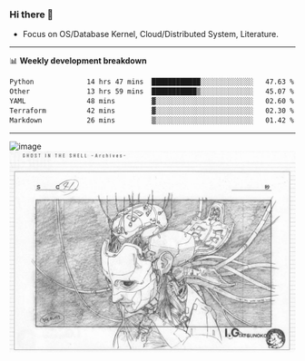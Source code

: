 ### Hi there 👋
<!-- * Daily Meditation via Leetcode/Competitive-Programming. -->
* Focus on OS/Database Kernel, Cloud/Distributed System, Literature.

-------

📊 **Weekly development breakdown**
<!--START_SECTION:waka-->

```txt
Python             14 hrs 47 mins  ████████████░░░░░░░░░░░░░   47.63 %
Other              13 hrs 59 mins  ███████████▒░░░░░░░░░░░░░   45.07 %
YAML               48 mins         ▓░░░░░░░░░░░░░░░░░░░░░░░░   02.60 %
Terraform          42 mins         ▓░░░░░░░░░░░░░░░░░░░░░░░░   02.30 %
Markdown           26 mins         ▒░░░░░░░░░░░░░░░░░░░░░░░░   01.42 %
```

<!--END_SECTION:waka-->

-------

<!-- [![Leetcode Stats](https://leetcard.jacoblin.cool/hzhang413?font=Fira+Mono)](https://leetcode.com/fxrc) -->
![image](./cyberpunk-ghost-in-the-shell.gif)
![image](./gis-archive.png)
